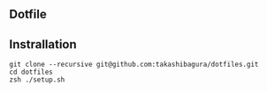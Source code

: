 ## Dotfile

## Instrallation

```
git clone --recursive git@github.com:takashibagura/dotfiles.git
cd dotfiles
zsh ./setup.sh
```
